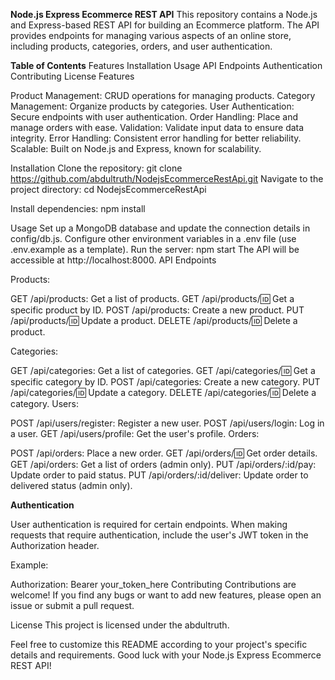 **Node.js Express Ecommerce REST API**
This repository contains a Node.js and Express-based REST API for building an Ecommerce platform. The API provides endpoints for managing various aspects of an online store, including products, categories, orders, and user authentication.

**Table of Contents**
Features
Installation
Usage
API Endpoints
Authentication
Contributing
License
Features

Product Management: CRUD operations for managing products.
Category Management: Organize products by categories.
User Authentication: Secure endpoints with user authentication.
Order Handling: Place and manage orders with ease.
Validation: Validate input data to ensure data integrity.
Error Handling: Consistent error handling for better reliability.
Scalable: Built on Node.js and Express, known for scalability.

Installation
Clone the repository: git clone https://github.com/abdultruth/NodejsEcommerceRestApi.git
Navigate to the project directory: cd NodejsEcommerceRestApi

Install dependencies: npm install

Usage
Set up a MongoDB database and update the connection details in config/db.js.
Configure other environment variables in a .env file (use .env.example as a template).
Run the server: npm start
The API will be accessible at http://localhost:8000.
API Endpoints

Products:

GET /api/products: Get a list of products.
GET /api/products/:id: Get a specific product by ID.
POST /api/products: Create a new product.
PUT /api/products/:id: Update a product.
DELETE /api/products/:id: Delete a product.

Categories:

GET /api/categories: Get a list of categories.
GET /api/categories/:id: Get a specific category by ID.
POST /api/categories: Create a new category.
PUT /api/categories/:id: Update a category.
DELETE /api/categories/:id: Delete a category.
Users:

POST /api/users/register: Register a new user.
POST /api/users/login: Log in a user.
GET /api/users/profile: Get the user's profile.
Orders:

POST /api/orders: Place a new order.
GET /api/orders/:id: Get order details.
GET /api/orders: Get a list of orders (admin only).
PUT /api/orders/:id/pay: Update order to paid status.
PUT /api/orders/:id/deliver: Update order to delivered status (admin only).

**Authentication**

User authentication is required for certain endpoints. When making requests that require authentication, include the user's JWT token in the Authorization header.

Example:

Authorization: Bearer your_token_here
Contributing
Contributions are welcome! If you find any bugs or want to add new features, please open an issue or submit a pull request.

License
This project is licensed under the abdultruth.

Feel free to customize this README according to your project's specific details and requirements. Good luck with your Node.js Express Ecommerce REST API!
